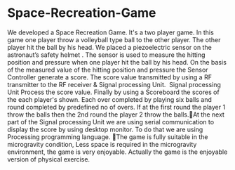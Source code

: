# Space-Recreation-Game

We developed a Space Recreation Game. It's a two player game. In this game one player throw a volleyball type ball to the other player. The other player hit the ball by his head. We placed a piezoelectric sensor on the astronaut’s safety helmet . The sensor is used to measure the hitting position and pressure when one player hit the ball by his head. On the basis of the measured value of the hitting position and pressure the Sensor Controller generate a score. The score value transmitted by using a RF transmitter to the RF receiver & Signal processing Unit.  Signal processing Unit Process the score value. Finally by using a Scoreboard the scores of the each player's shown. Each over completed by playing six balls and round completed by predefined no of overs.  If at the first round the player 1 throw the balls then the 2nd round the player 2 throw the balls.At the next part of the Signal processing Unit we are using serial communication to display the score by using desktop monitor. To do that we are using Processing programming language.
The game is fully suitable in the microgravity condition, Less space is required in the microgravity environment, the game is very enjoyable. Actually the game is the enjoyable version of physical exercise.





